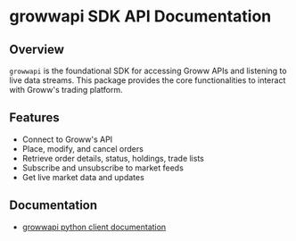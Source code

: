 # growwapi SDK API Documentation

## Overview

`growwapi` is the foundational SDK for accessing Groww APIs and listening to live data streams. This package provides the core functionalities to interact with Groww's trading platform.

## Features

- Connect to Groww's API
- Place, modify, and cancel orders
- Retrieve order details, status, holdings, trade lists
- Subscribe and unsubscribe to market feeds
- Get live market data and updates

## Documentation
* [growwapi python client documentation](https://groww.in/trade-api/docs/python-sdk)